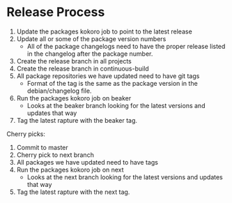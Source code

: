 # Release Process

1. Update the packages kokoro job to point to the latest release
2. Update all or some of the package version numbers
   - All of the package changelogs need to have the proper release listed in the
     changelog after the package number.
3. Create the release branch in all projects
4. Create the release branch in continuous-build
5. All package repositories we have updated need to have git tags
   - Format of the tag is the same as the package version in the
     debian/changelog file.
6. Run the packages kokoro job on beaker
   - Looks at the beaker branch looking for the latest versions and updates that way
7. Tag the latest rapture with the beaker tag.

Cherry picks:
1. Commit to master
2. Cherry pick to next branch
3. All packages we have updated need to have tags
4. Run the packages kokoro job on next
   - Looks at the next branch looking for the latest versions and updates that way
5. Tag the latest rapture with the next tag.
